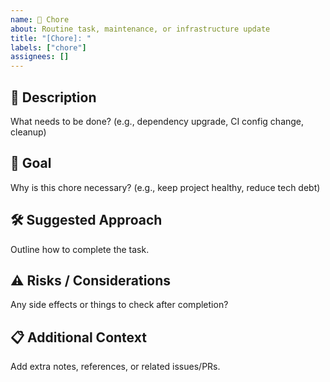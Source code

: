 ```yaml
---
name: 🧹 Chore
about: Routine task, maintenance, or infrastructure update
title: "[Chore]: "
labels: ["chore"]
assignees: []
---
```


## 📝 Description
What needs to be done? (e.g., dependency upgrade, CI config change, cleanup)

## 🎯 Goal
Why is this chore necessary? (e.g., keep project healthy, reduce tech debt)

## 🛠️ Suggested Approach
Outline how to complete the task.

## ⚠️ Risks / Considerations
Any side effects or things to check after completion?

## 📋 Additional Context
Add extra notes, references, or related issues/PRs.
